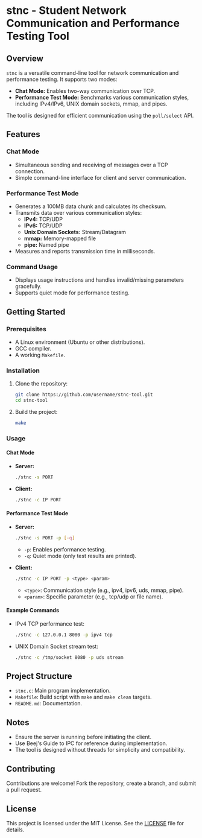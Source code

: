 # stnc - Student Network Communication and Performance Testing Tool

## Overview

`stnc` is a versatile command-line tool for network communication and performance testing. It supports two modes:
- **Chat Mode:** Enables two-way communication over TCP.
- **Performance Test Mode:** Benchmarks various communication styles, including IPv4/IPv6, UNIX domain sockets, mmap, and pipes.

The tool is designed for efficient communication using the `poll/select` API.

## Features

### Chat Mode
- Simultaneous sending and receiving of messages over a TCP connection.
- Simple command-line interface for client and server communication.

### Performance Test Mode
- Generates a 100MB data chunk and calculates its checksum.
- Transmits data over various communication styles:
  - **IPv4:** TCP/UDP
  - **IPv6:** TCP/UDP
  - **Unix Domain Sockets:** Stream/Datagram
  - **mmap:** Memory-mapped file
  - **pipe:** Named pipe
- Measures and reports transmission time in milliseconds.

### Command Usage
- Displays usage instructions and handles invalid/missing parameters gracefully.
- Supports quiet mode for performance testing.

## Getting Started

### Prerequisites
- A Linux environment (Ubuntu or other distributions).
- GCC compiler.
- A working `Makefile`.

### Installation
1. Clone the repository:
   ```bash
   git clone https://github.com/username/stnc-tool.git
   cd stnc-tool
   ```

2. Build the project:
   ```bash
   make
   ```

### Usage

#### Chat Mode
- **Server:**
  ```bash
  ./stnc -s PORT
  ```
- **Client:**
  ```bash
  ./stnc -c IP PORT
  ```

#### Performance Test Mode
- **Server:**
  ```bash
  ./stnc -s PORT -p [-q]
  ```
  - `-p`: Enables performance testing.
  - `-q`: Quiet mode (only test results are printed).

- **Client:**
  ```bash
  ./stnc -c IP PORT -p <type> <param>
  ```
  - `<type>`: Communication style (e.g., ipv4, ipv6, uds, mmap, pipe).
  - `<param>`: Specific parameter (e.g., tcp/udp or file name).

#### Example Commands
- IPv4 TCP performance test:
  ```bash
  ./stnc -c 127.0.0.1 8080 -p ipv4 tcp
  ```

- UNIX Domain Socket stream test:
  ```bash
  ./stnc -c /tmp/socket 8080 -p uds stream
  ```

## Project Structure

- `stnc.c`: Main program implementation.
- `Makefile`: Build script with `make` and `make clean` targets.
- `README.md`: Documentation.

## Notes

- Ensure the server is running before initiating the client.
- Use Beej's Guide to IPC for reference during implementation.
- The tool is designed without threads for simplicity and compatibility.

## Contributing

Contributions are welcome! Fork the repository, create a branch, and submit a pull request.

## License

This project is licensed under the MIT License. See the [LICENSE](LICENSE) file for details.

